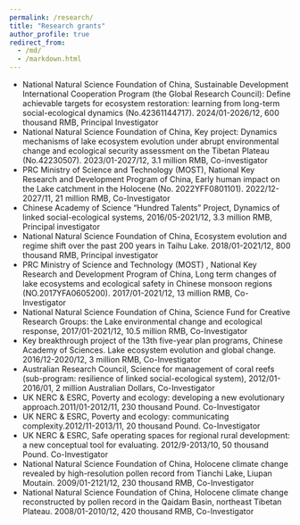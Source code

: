 ```yaml
---
permalink: /research/
title: "Research grants"
author_profile: true
redirect_from: 
  - /md/
  - /markdown.html
---
```


- National Natural Science Foundation of China, Sustainable Development International Cooperation Program (the Global Research Council): Define achievable targets for ecosystem restoration: learning from long-term social-ecological dynamics (No.42361144717). 2024/01-2026/12, 600 thousand RMB, Principal Investigator
- National Natural Science Foundation of China, Key project: Dynamics mechanisms of lake ecosystem evolution under abrupt environmental change and ecological security assessment on the
Tibetan Plateau (No.42230507). 2023/01-2027/12, 3.1 million RMB, Co-investigator
- PRC Ministry of Science and Technology (MOST), National Key Research and Development Program of China, Early human impact on the Lake catchment in the Holocene (No. 2022YFF0801101). 2022/12-2027/11, 21 million RMB, Co-Investigator
- Chinese Academy of Science “Hundred Talents” Project, Dynamics of linked social-ecological systems, 2016/05-2021/12, 3.3 million RMB, Principal investigator
- National Natural Science Foundation of China, Ecosystem evolution and regime shift over the past 200 years in Taihu Lake. 2018/01-2021/12, 800 thousand RMB, Principal investigator
- PRC Ministry of Science and Technology (MOST) , National Key Research and Development Program of China, Long term changes of lake ecosystems and ecological safety in Chinese monsoon regions (NO.2017YFA0605200). 2017/01-2021/12, 13 million RMB, Co-Investigator
- National Natural Science Foundation of China, Science Fund for Creative Research Groups: the Lake environmental change and ecological response, 2017/01-2021/12, 10.5 million RMB, Co-Investigator
- Key breakthrough project of the 13th five-year plan programs, Chinese Academy of Sciences. Lake ecosystem evolution and global change. 2016/12-2020/12, 3 million RMB, Co-Investigator
- Australian Research Council, Science for management of coral reefs (sub-program: resilience of linked social-ecological system), 2012/01-2016/01, 2 million Australian Dollars, Co-Investigator
- UK NERC & ESRC, Poverty and ecology: developing a new evolutionary approach.2011/01-2012/11, 230 thousand Pound. Co-Investigator
- UK NERC & ESRC, Poverty and ecology: communicating complexity.2012/11-2013/11, 20 thousand Pound. Co-Investigator
- UK NERC & ESRC, Safe operating spaces for regional rural development: a new conceptual tool for evaluating. 2012/9-2013/10, 50 thousand Pound. Co-Investigator
- National Natural Science Foundation of China, Holocene climate change revealed by high-resolution pollen record from Tianchi Lake, Liupan Moutain. 2009/01-2121/12, 230 thousand RMB, Co-Investigator
- National Natural Science Foundation of China, Holocene climate change reconstructed by pollen record in the Qaidam Basin, northeast Tibetan Plateau. 2008/01-2010/12, 420 thousand RMB, Co-Investigator
